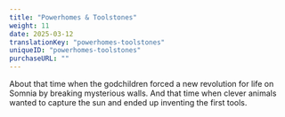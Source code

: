 ```yaml
---
title: "Powerhomes & Toolstones"
weight: 11
date: 2025-03-12
translationKey: "powerhomes-toolstones"
uniqueID: "powerhomes-toolstones"
purchaseURL: ""
---
```


About that time when the godchildren forced a new revolution for life on Somnia by breaking mysterious walls. And that time when clever animals wanted to capture the sun and ended up inventing the first tools.